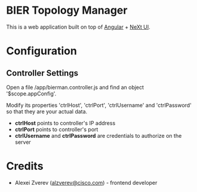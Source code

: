 # BIER Topology Manager
This is a web application built on top of [Angular](http://github.com/angular/angular.js) + [NeXt UI](http://github.com/CiscoDevNet/next-ui).

# Configuration
## Controller Settings
Open a file /app/bierman.controller.js and find an object '$scope.appConfig'.

Modify its properties 'ctrlHost', 'ctrlPort', 'ctrlUsername' and 'ctrlPassword' so that they are your actual data.
- **ctrlHost** points to controller's IP address
- **ctrlPort** points to controller's port
- **ctrlUsername** and **ctrlPassword** are credentials to authorize on the server

# Credits
* Alexei Zverev (alzverev@cisco.com) - frontend developer